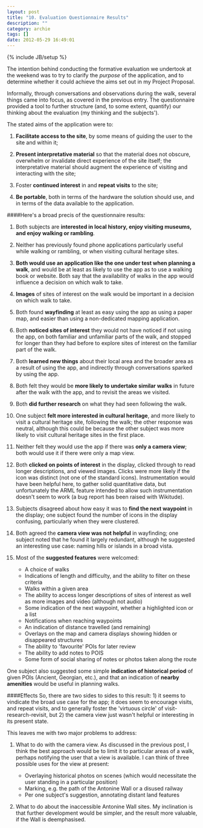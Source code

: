 ```yaml
---
layout: post
title: "10. Evaluation Questionnaire Results"
description: ""
category: archie
tags: []
date: 2012-05-29 16:49:01
---
```

{% include JB/setup %}

The intention behind conducting the formative evaluation we undertook at the weekend was to try to clarify the *purpose* of the application, and to determine whether it could achieve the aims set out in my Project Proposal. 

Informally, through conversations and observations during the walk, several things came into focus, as covered in the previous entry. The questionnaire provided a tool to further structure (and, to some extent, quantify) our thinking about the evaluation (my thinking and the subjects').

The stated aims of the application were to:

1. **Facilitate access to the site**, by some means of guiding the user to the site and within it;

2. **Present interpretative material** so that the material does not obscure, overwhelm or invalidate direct experience of the site itself; the interpretative material should augment the experience of visiting and interacting with the site;

3. Foster **continued interest** in and **repeat visits** to the site;

4. **Be portable**, both in terms of the hardware the solution should use, and in terms of the data available to the application.

####Here's a broad precis of the questionnaire results:

1. Both subjects are **interested in local history, enjoy visiting museums, and enjoy walking or rambling**.

2. Neither has previously found phone applications particularly useful while walking or rambling, or when visiting cultural heritage sites.

3. **Both would use an application like the one under test when planning a walk**, and would be at least as likely to use the app as to use a walking book or website. Both say that the availability of walks in the app would influence a decision on which walk to take.

4. **Images** of sites of interest on the walk would be important in a decision on which walk to take.

5. Both found **wayfinding** at least as easy using the app as using a paper map, and easier than using a non-dedicated mapping application.

6. Both **noticed sites of interest** they would not have noticed if not using the app, on both familiar and unfamiliar parts of the walk, and stopped for longer than they had before to explore sites of interest on the familiar part of the walk.

7. Both **learned new things** about their local area and the broader area as a result of using the app, and indirectly through conversations sparked by using the app.

8. Both felt they would be **more likely to undertake similar walks** in future after the walk with the app, and to revisit the areas we visited.

9. Both **did further research** on what they had seen following the walk.

10. One subject **felt more interested in cultural heritage**, and more likely to visit a cultural heritage site, following the walk; the other response was neutral, although this could be because the other subject was more likely to visit cultural heritage sites in the first place.

11. Neither felt they would use the app if there was **only a camera view**; both would use it if there were only a map view.

12. Both **clicked on points of interest** in the display, clicked through to read longer descriptions, and viewed images. Clicks were more likely if the icon was distinct (not one of the standard icons). Instrumentation would have been helpful here, to gather solid quantitative data, but unfortunately the ARML feature intended to allow such instrumentation doesn't seem to work (a bug report has been raised with Wikitude).

13. Subjects disagreed about how easy it was to **find the next waypoint** in the display; one subject found the number of icons in the display confusing, particularly when they were clustered.

14. Both agreed the **camera view was not helpful** in wayfinding; one subject noted that he found it largely redundant, although he suggested an interesting use case: naming hills or islands in a broad vista.

15. Most of the **suggested features** were welcomed:
    - A choice of walks
    - Indications of length and difficulty, and the ability to filter on these criteria
    - Walks within a given area
    - The ability to access longer descriptions of sites of interest as well as more images and video (although not audio)
    - Some indication of the next waypoint, whether a highlighted icon or a list
    - Notifications when reaching waypoints
    - An indication of distance travelled (and remaining)
    - Overlays on the map and camera displays showing hidden or disappeared structures
    - The ability to 'favourite' POIs for later review
    - The ability to add notes to POIS
    - Some form of social sharing of notes or photos taken along the route
    

One subject also suggested some simple **indication of historical period** of given POIs (Ancient, Georgian, etc.), and that an indication of **nearby amenities** would be useful in planning walks.

####Effects
So, there are two sides to sides to this result: 1) it seems to vindicate the broad use case for the app; it does seem to encourage visits, and repeat visits, and to generally foster the 'virtuous circle' of visit-research-revisit, but 2) the camera view just wasn't helpful or interesting in its present state.

This leaves me with two major problems to address:

1. What to do with the camera view. As discussed in the previous post, I think the best approach would be to limit it to particular areas of a walk, perhaps notifying the user that a view is available. I can think of three possible uses for the view at present:
   - Overlaying historical photos on scenes (which would necessitate the user standing in a particular position)
   - Marking, e.g. the path of the Antonine Wall or a disused railway
   - Per one subject's suggestion, annotating distant land features

2. What to do about the inaccessible Antonine Wall sites. My inclination is that further development would be simpler, and the result more valuable, if the Wall is deemphasised. 


